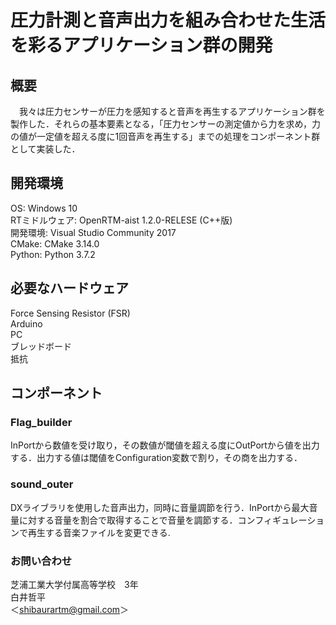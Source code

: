 # 圧力計測と音声出力を組み合わせた生活を彩るアプリケーション群の開発
## 概要
　我々は圧力センサーが圧力を感知すると音声を再生するアプリケーション群を製作した．それらの基本要素となる，「圧力センサーの測定値から力を求め，力の値が一定値を超える度に1回音声を再生する」までの処理をコンポーネント群として実装した．
## 開発環境
OS: Windows 10  
RTミドルウェア: OpenRTM-aist 1.2.0-RELESE (C++版)  
開発環境: Visual Studio Community 2017  
CMake: CMake 3.14.0  
Python: Python 3.7.2  
## 必要なハードウェア
Force Sensing Resistor (FSR)  
Arduino  
PC  
ブレッドボード  
抵抗  
## コンポーネント
### Flag_builder
InPortから数値を受け取り，その数値が閾値を超える度にOutPortから値を出力する．出力する値は閾値をConfiguration変数で割り，その商を出力する．
### sound_outer
DXライブラリを使用した音声出力，同時に音量調節を行う．InPortから最大音量に対する音量を割合で取得することで音量を調節する．コンフィギュレーションで再生する音楽ファイルを変更できる.
### お問い合わせ
芝浦工業大学付属高等学校　3年  
白井哲平  
＜shibaurartm@gmail.com＞  
